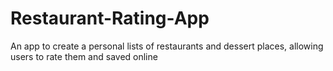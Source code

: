 # Restaurant-Rating-App
An app to create a personal lists of restaurants and dessert places, allowing users to rate them and saved online
